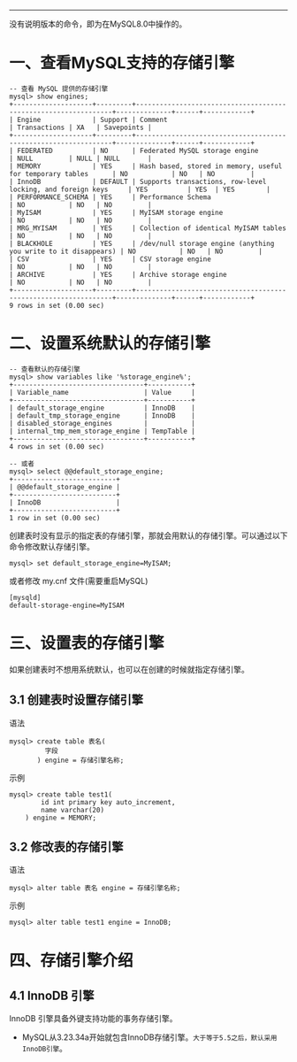 










---
没有说明版本的命令，即为在MySQL8.0中操作的。

# 一、查看MySQL支持的存储引擎
```mysql
-- 查看 MySQL 提供的存储引擎
mysql> show engines;
+--------------------+---------+----------------------------------------------------------------+--------------+------+------------+
| Engine             | Support | Comment                                                        | Transactions | XA   | Savepoints |
+--------------------+---------+----------------------------------------------------------------+--------------+------+------------+
| FEDERATED          | NO      | Federated MySQL storage engine                                 | NULL         | NULL | NULL       |
| MEMORY             | YES     | Hash based, stored in memory, useful for temporary tables      | NO           | NO   | NO         |
| InnoDB             | DEFAULT | Supports transactions, row-level locking, and foreign keys     | YES          | YES  | YES        |
| PERFORMANCE_SCHEMA | YES     | Performance Schema                                             | NO           | NO   | NO         |
| MyISAM             | YES     | MyISAM storage engine                                          | NO           | NO   | NO         |
| MRG_MYISAM         | YES     | Collection of identical MyISAM tables                          | NO           | NO   | NO         |
| BLACKHOLE          | YES     | /dev/null storage engine (anything you write to it disappears) | NO           | NO   | NO         |
| CSV                | YES     | CSV storage engine                                             | NO           | NO   | NO         |
| ARCHIVE            | YES     | Archive storage engine                                         | NO           | NO   | NO         |
+--------------------+---------+----------------------------------------------------------------+--------------+------+------------+
9 rows in set (0.00 sec)
```

# 二、设置系统默认的存储引擎
```mysql
-- 查看默认的存储引擎
mysql> show variables like '%storage_engine%';
+---------------------------------+-----------+
| Variable_name                   | Value     |
+---------------------------------+-----------+
| default_storage_engine          | InnoDB    |
| default_tmp_storage_engine      | InnoDB    |
| disabled_storage_engines        |           |
| internal_tmp_mem_storage_engine | TempTable |
+---------------------------------+-----------+
4 rows in set (0.00 sec)

-- 或者
mysql> select @@default_storage_engine;
+--------------------------+
| @@default_storage_engine |
+--------------------------+
| InnoDB                   |
+--------------------------+
1 row in set (0.00 sec)
```

创建表时没有显示的指定表的存储引擎，那就会用默认的存储引擎。可以通过以下命令修改默认存储引擎。
```mysql
mysql> set default_storage_engine=MyISAM;
```
或者修改 my.cnf 文件(需要重启MySQL)
```mysql
[mysqld]
default-storage-engine=MyISAM
```

# 三、设置表的存储引擎
如果创建表时不想用系统默认，也可以在创建的时候就指定存储引擎。

## 3.1 创建表时设置存储引擎
语法
```mysql
mysql> create table 表名(
         字段
       ) engine = 存储引擎名称;
```
示例
```mysql
mysql> create table test1(
        id int primary key auto_increment,
        name varchar(20)
    ) engine = MEMORY;
```

## 3.2 修改表的存储引擎
语法
```mysql
mysql> alter table 表名 engine = 存储引擎名称;
```
示例
```mysql
mysql> alter table test1 engine = InnoDB;
```

# 四、存储引擎介绍
## 4.1 InnoDB 引擎
InnoDB 引擎具备外键支持功能的事务存储引擎。

- MySQL从3.23.34a开始就包含InnoDB存储引擎。`大于等于5.5之后，默认采用InnoDB引擎`。 


































































